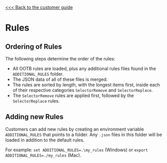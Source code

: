 [<<< Back to the customer guide](../customer_guide.md)

# Rules

## Ordering of Rules

The following steps determine the order of the rules:

- All OOTB rules are loaded, plus any additional rules files found in the `ADDITIONAL_RULES` folder.
- The JSON data of all of these files is merged.
- The rules are sorted by length, with the longest items first, inside each of their respective categories `SelectorRemove` and `SelectorReplace`.
- The `SelectorRemove` rules are applied first, followed by the `SelectorReplace` rules.

## Adding new Rules

Customers can add new rules by creating an environment variable `ADDITIONAL_RULES` that points to a folder. Any `.json` files in this folder will be loaded in addition to the default rules.

For example: `set ADDITIONAL_RULES=.\my_rules` (Windows) or `export ADDITIONAL_RULES=./my_rules` (Mac).
